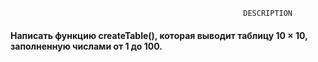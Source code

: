                                                 
                                                        DESCRIPTION                     

<h4>

Написать функцию createTable(), которая выводит таблицу 10 × 10, заполненную числами от 1 до 100.

</h4>